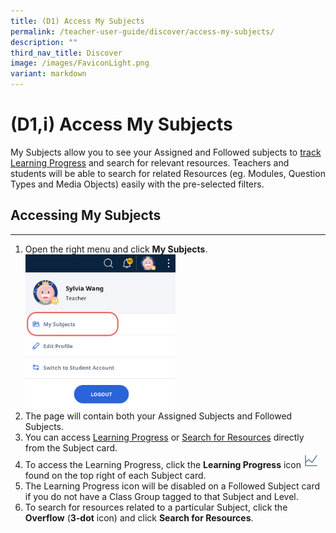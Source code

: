 ```yaml
---
title: (D1) Access My Subjects
permalink: /teacher-user-guide/discover/access-my-subjects/
description: ""
third_nav_title: Discover
image: /images/FaviconLight.png
variant: markdown
---
```

<h1>(D1,i) Access My Subjects</h1>
<p>My Subjects allow you to see your Assigned and Followed subjects to <a target="_blank" href="/teacher-user-guide/track-progress/access-learning-progress/">track Learning Progress</a> and search for relevant resources. Teachers and students will be able to search for related Resources (eg. Modules, Question Types and Media Objects) easily with the pre-selected filters.</p>
<h2>Accessing My Subjects</h2>
<hr>
<ol>
<li>Open the right menu and click <strong>My Subjects</strong>.</li>
<img style="width: 50%;" alt="Follow &amp; Unfollow Subjects" src="/images/2Teacher/D-FollowSubjects.png">
<li>The page will contain both your Assigned Subjects and Followed Subjects.</li>
      <li>You can access <a target="_blank" href="/teacher-user-guide/track-progress/access-learning-progress/">Learning Progress</a> or <a target="_blank" href="/teacher-user-guide/discover/search-for-resources/">Search for Resources</a> directly from the Subject card.</li>
<li>To access the Learning Progress, click the <strong>Learning Progress</strong> icon <img style="width:1.5rem; display: inline;" src="/images/Icons/LearningProgress.svg"> found on the top right of each Subject card.</li>
<li>The Learning Progress icon will be disabled on a Followed Subject card if you do not have a Class Group tagged to that Subject and Level.</li>
<li>To search for resources related to a particular Subject, click the <strong>Overflow</strong> (<strong>3-dot</strong> icon) and click <strong>Search for Resources</strong>.</li>
</ol>